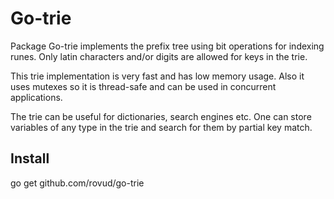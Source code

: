 # Go-trie

Package Go-trie implements the prefix tree using bit operations for indexing runes. Only latin characters and/or digits are allowed for keys in the trie.

This trie implementation is very fast and has low memory usage. Also it uses mutexes so it is thread-safe and can be used in concurrent applications. 

The trie can be useful for dictionaries, search engines etc. One can store variables of any type in the trie and search for them by partial key match.

## Install

go get github.com/rovud/go-trie

